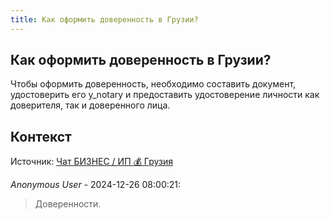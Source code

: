 ```yaml
---
title: Как оформить доверенность в Грузии?
---
```


## Как оформить доверенность в Грузии?

Чтобы оформить доверенность, необходимо составить документ, удостоверить его у_notary и предоставить удостоверение личности как доверителя, так и доверенного лица.

## Контекст

Источник: [Чат БИЗНЕС / ИП 💰 Грузия](https://t.me/ip_ge)

_Anonymous User_ - 2024-12-26 08:00:21:

> Доверенности.
